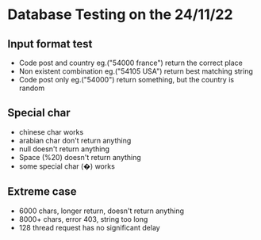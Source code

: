 # Database Testing on the 24/11/22

## Input format test
- Code post and country eg.("54000 france") return the correct place
- Non existent combination eg.("54105 USA") return best matching string
- Code post only eg.("54000") return something, but the country is random


## Special char
- chinese char works
- arabian char don't return anything
- null doesn't return anything
- Space (%20) doesn't return anything
- some special char (�) works 


## Extreme case
- 6000 chars, longer return, doesn't return anything
- 8000+ chars, error 403, string too long
- 128 thread request has no significant delay